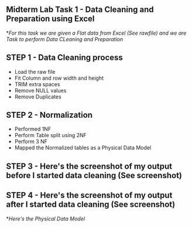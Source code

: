 ## Midterm Lab Task 1 - Data Cleaning and Preparation using Excel

**For this task we are given a Flat data from Excel (See rawfile) and we are Task to perform Data CLeaning and Preparation*

## STEP 1 - Data Cleaning process
- Load the raw file
- Fit Column and row width and height
- TRIM extra spaces
- Remove NULL values
- Remove Duplicates
## STEP 2 - Normalization
- Performed 1NF
- Perform Table split using 2NF
- Perform 3 NF
- Mapped the Normalized tables as a Physical Data Model
## STEP 3 - Here's the screenshot of my output before I started data cleaning (See screenshot)
## STEP 4 - Here's the screenshot of my output after I started data cleaning (See screenshot)
**Here's the Physical Data Model*
